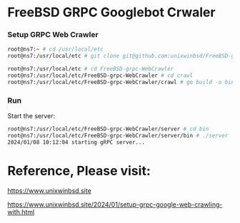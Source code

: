 # FreeBSD GRPC Googlebot Crwaler

### Setup GRPC Web Crawler

```bash
root@ns7:~ # cd /usr/local/etc
root@ns7:/usr/local/etc # git clone git@github.com:unixwinbsd/FreeBSD-grpc-WebCrawler.git

root@ns7:/usr/local/etc # cd FreeBSD-grpc-WebCrawler
root@ns7:/usr/local/etc/FreeBSD-grpc-WebCrawler # cd crawl
root@ns7:/usr/local/etc/FreeBSD-grpc-WebCrawler/crawl # go build -o bin/client crawl.go
```

### Run

Start the server:

```bash
root@ns7:/usr/local/etc/FreeBSD-grpc-WebCrawler/server # cd bin
root@ns7:/usr/local/etc/FreeBSD-grpc-WebCrawler/server/bin # ./server
2024/01/08 10:12:04 starting gRPC server...
```


# Reference, Please visit:
https://www.unixwinbsd.site

https://www.unixwinbsd.site/2024/01/setup-grpc-google-web-crawling-with.html
